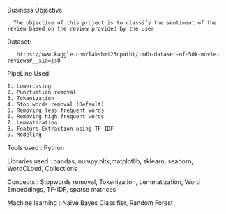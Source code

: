 Business Objective:

      The objective of this project is to classify the sentiment of the review based on the review provided by the user
      
Dataset: 
       
       https://www.kaggle.com/lakshmi25npathi/imdb-dataset-of-50k-movie-reviews#__sid=js0 


PipeLine Used:

    1. Lowercasing
    2. Punctuation removal
    3. Tokenization
    4. Stop words removal (Default)
    5. Removing less frequent words
    6. Removing high frequent words
    7. Lemmatization
    8. Feature Extraction using TF-IDF
    9. Modeling

Tools used :  Python 

Libraries used : pandas, numpy,nltk,matplotlib, sklearn, seaborn, WordCLoud, Collections 

Concepts : Stopwords removal, Tokenization, Lemmatization, Word Embeddings, TF-IDF, sparse matrices 

Machine learning : Naive Bayes Classifier, Random Forest 
